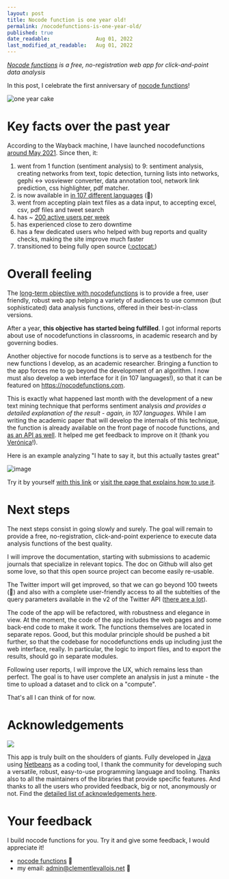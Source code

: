 ```yaml
---
layout: post
title: Nocode function is one year old!
permalink: /nocodefunctions-is-one-year-old/
published: true
date_readable:               Aug 01, 2022
last_modified_at_readable:   Aug 01, 2022
---
```


*[Nocode functions](https://nocodefunctions.com/) is a free, no-registration web app for click-and-point data analysis*

In this post, I celebrate the first anniversary of [nocode functions](https://nocodefunctions.com/)!

![one year cake](https://user-images.githubusercontent.com/1244100/182169756-ec56c55e-b8d0-47b5-8d5b-2eb0093c7f18.jpg)


# Key facts over the past year

According to the Wayback machine, I have launched nocodefunctions [around May 2021](http://web.archive.org/web/20210503153337/https://nocodefunctions.com/). Since then, it:

1. went from 1 function (sentiment analysis) to 9: sentiment analysis, creating networks from text, topic detection, turning lists into networks, gephi <-> vosviewer converter, data annotation tool, network link prediction, css highlighter, pdf matcher.
2. is now available in [in 107 different languages](https://nocodefunctions.com/blog/translated-web-app-in-107-languages-i18n/) (🤯)
3. went from accepting plain text files as a data input, to accepting excel, csv, pdf files and tweet search
4. has ~ [200 active users per week](https://public.nocodefunctions.com/)
5. has experienced close to zero downtime
6. has a few dedicated users who helped with bug reports and quality checks, making the site improve much faster
7. transitioned to being fully open source ([:octocat:](https://github.com/seinecle/nocodefunctions))


# Overall feeling

The [long-term objective with nocodefunctions](https://nocodefunctions.com/blog/long-game/) is to provide a free, user friendly, robust web app helping a variety of audiences to use common (but sophisticated) data analysis functions, offered in their best-in-class versions.

After a year, **this objective has started being fulfilled**. I got informal reports about use of nocodefunctions in classrooms, in academic research and by governing bodies.

Another objective for nocode functions is to serve as a testbench for the new functions I develop, as an academic researcher. Bringing a function to the app forces me to go beyond the development of an algorithm. I now must also develop a web interface for it (in 107 languages!), so that it can be featured on https://nocodefunctions.com.

This is exactly what happened last month with the development of a new text mining technique that performs sentiment analysis *and provides a detailed explanation of the result - again, in 107 languages*.
While I am writing the academic paper that will develop the internals of this technique, the function is already available on the front page of nocode functions, and [as an API as well](https://nocodefunctions.com/umigon/sentiment_analysis_tool.html). It helped me get feedback to improve on it (thank you [Verónica](https://www.linkedin.com/in/ver%C3%B3nica-espinoza/)!).

Here is an example analyzing "I hate to say it, but this actually tastes great"

![image](https://user-images.githubusercontent.com/1244100/182168735-32a410a5-0224-4685-b697-e741b47cec1b.png)

Try it by yourself [with this link](https://nocodefunctions.com/api/sentimentForAText?text-lang=en&text=I%20hate%20to%20say%20it,%20but%20this%20actually%20tastes%20great&explanation=on&output-format=html&explanation-lang=en) or [visit the page that explains how to use it](https://nocodefunctions.com/umigon/sentiment_analysis_tool.html).


# Next steps

The next steps consist in going slowly and surely. The goal will remain to provide a free, no-registration, click-and-point experience to execute data analysis functions of the best quality.

I will improve the documentation, starting with submissions to academic journals that specialize in relevant topics. The doc on Github will also get some love, so that this open source project can become easily re-usable.

The Twitter import will get improved, so that we can go beyond 100 tweets (🤦) and also with a complete user-friendly access to all the subtelties of the query parameters available in the v2 of the Twitter API ([there are a lot](https://developer.twitter.com/en/docs/twitter-api/tweets/search/integrate/build-a-query)).

The code of the app will be refactored, with robustness and elegance in view. At the moment, the code of the app includes the web pages and some back-end code to make it work. The functions themselves are located in separate repos. Good, but this modular principle should be pushed a bit further, so that the codebase for nocodefunctions ends up including just the web interface, really. In particular, the logic to import files, and to export the results, should go in separate modules.

Following user reports, I will improve the UX, which remains less than perfect. The goal is to have user complete an analysis in just a minute - the time to upload a dataset and to click on a "compute".

That's all I can think of for now.

# Acknowledgements

![](https://media.giphy.com/media/ZfK4cXKJTTay1Ava29/giphy.gif)

This app is truly built on the shoulders of giants. Fully developed in [Java](https://www.youtube.com/watch?v=RRubcjpTkks) using [Netbeans](https://netbeans.apache.org/) as a coding tool, I thank the community for developing such a versatile, robust, easy-to-use programming language and tooling. Thanks also to all the maintainers of the libraries that provide specific features. And thanks to all the users who provided feedback, big or not, anonymously or not. Find the [detailed list of acknowledgements here](https://nocodefunctions.com/acknowledgements.html).


# Your feedback
I build nocode functions for you. Try it and give some feedback, I would appreciate it!

* [nocode functions](https://nocodefunctions.com) 🔎
* my email: [admin@clementlevallois.net](mailto:admin@clementlevallois.net) 📧

